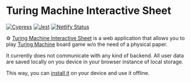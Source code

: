 # Turing Machine Interactive Sheet

[![Cypress](https://github.com/accuzyle/turing-machine-interactive-sheet/actions/workflows/cypress.yml/badge.svg)](https://github.com/accuzyle/turing-machine-interactive-sheet/actions/workflows/cypress.yml)
[![Jest](https://github.com/accuzyle/turing-machine-interactive-sheet/actions/workflows/jest.yml/badge.svg)](https://github.com/accuzyle/turing-machine-interactive-sheet/actions/workflows/jest.yml)
[![Netlify Status](https://api.netlify.com/api/v1/badges/d0488dea-2e43-40f7-bb89-6675803a1926/deploy-status)](https://app.netlify.com/sites/turing-machine-interative-sheet/deploys)

⚙️ [Turing Machine Interactive Sheet](https://turingmachine-is.netlify.app/) is a web application that allows you to play [Turing Machine](https://www.turingmachine.info/) board game w/o the need of a physical paper.

It currently does not communicate with any kind of backend. All user data are saved locally on you device in your browser instance of local storage.

This way, you can [install it](https://support.google.com/chrome/answer/9658361?hl=en&co=GENIE.Platform%3DDesktop) on your device and use it offline.
